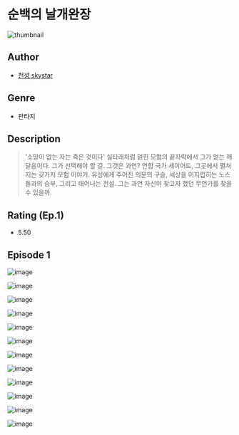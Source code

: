 # 순백의 날개완장
![thumbnail](https://image-comic.pstatic.net/user_contents_data/challenge_comic/2023/05/23/319827/upload_4122825995514700897_480x623.jpeg)

## Author
- [천성 skystar](https://comic.naver.com/artistTitle?id=319827)

## Genre
- 판타지

## Description
> '소망이 없는 자는 죽은 것이다' 실타래처럼 얽힌 모험의 끝자락에서 그가 얻는 깨달음이다. 그가 선택해야 할 길. 그것은 과연? 연합 국가 세이어드, 그곳에서 펼쳐지는 갖가지 모험 이야기. 유성에게 주어진 의문의 구슬, 세상을 어지럽히는 노스들과의 승부, 그리고 태어나는 전설. 그는 과연 자신이 찾고자 했던 무언가를 찾을 수 있을까.


## Rating (Ep.1)
- 5.50

## Episode 1
![image](https://image-comic.pstatic.net/user_contents_data/challenge_comic/2023/05/23/319827/upload_4051096932937118776.jpeg)

![image](https://image-comic.pstatic.net/user_contents_data/challenge_comic/2023/05/23/319827/upload_7076393500198121784.jpeg)

![image](https://image-comic.pstatic.net/user_contents_data/challenge_comic/2023/05/23/319827/upload_3688556058372354358.jpeg)

![image](https://image-comic.pstatic.net/user_contents_data/challenge_comic/2023/05/23/319827/upload_4062636310926604088.jpeg)

![image](https://image-comic.pstatic.net/user_contents_data/challenge_comic/2023/05/23/319827/upload_4134925000780167219.jpeg)

![image](https://image-comic.pstatic.net/user_contents_data/challenge_comic/2023/05/23/319827/upload_7161630737349163319.jpeg)

![image](https://image-comic.pstatic.net/user_contents_data/challenge_comic/2023/05/23/319827/upload_3559639453886931504.jpeg)

![image](https://image-comic.pstatic.net/user_contents_data/challenge_comic/2023/05/23/319827/upload_7378130074433237606.jpeg)

![image](https://image-comic.pstatic.net/user_contents_data/challenge_comic/2023/05/23/319827/upload_3472382206694142520.jpeg)

![image](https://image-comic.pstatic.net/user_contents_data/challenge_comic/2023/05/23/319827/upload_3473232099215435315.jpeg)

![image](https://image-comic.pstatic.net/user_contents_data/challenge_comic/2023/05/23/319827/upload_3486126072846050914.jpeg)

![image](https://image-comic.pstatic.net/user_contents_data/challenge_comic/2023/05/23/319827/upload_7148449796317197113.jpeg)
